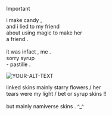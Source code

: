 > [!IMPORTANT]
> i make candy ,<br> and i lied to my friend<br> about using magic to make her <br>a friend .<br><br>it was infact , me .<br>sorry syrup<br>- pastille .

<picture>
 <source media="(prefers-color-scheme: dark)" srcset="[https://media.discordapp.net/attachments/1038322852547530752/1180522074507317288/1.png?ex=657db9db&is=656b44db&hm=8d65680c2ae87858cd41c5e6eec695638d029253ecea0dd0bfbf9bfa02216850&=&format=webp&quality=lossless&width=581&height=581]">
 <source media="(prefers-color-scheme: light)" srcset="[https://media.discordapp.net/attachments/1038322852547530752/1180522091448115260/2.png?ex=657db9df&is=656b44df&hm=21b590053089680d1a382266eafcf3aa255b95cc9ca0d69223b494bc4d19c013&=&format=webp&quality=lossless&width=581&height=581]">
 <img alt="YOUR-ALT-TEXT" src="https://media.discordapp.net/attachments/1038322852547530752/1180522091448115260/2.png?ex=657db9df&is=656b44df&hm=21b590053089680d1a382266eafcf3aa255b95cc9ca0d69223b494bc4d19c013&=&format=webp&quality=lossless&width=581&height=581">
</picture>

linked skins mainly starry flowers / her<br>tears were my light / bet or syrup skins !!<br><br>but mainly namiverse skins . ^_^
